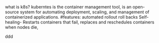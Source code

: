 what is k8s? 
kuberntes is the container management tool, 
is an open-source system for automating deployment, scaling, and management of containerized applications.
#features: 
    automated rollout roll backs
    Self-healing- Restarts containers that fail, replaces and reschedules containers when nodes die, 
   
    
ddd
